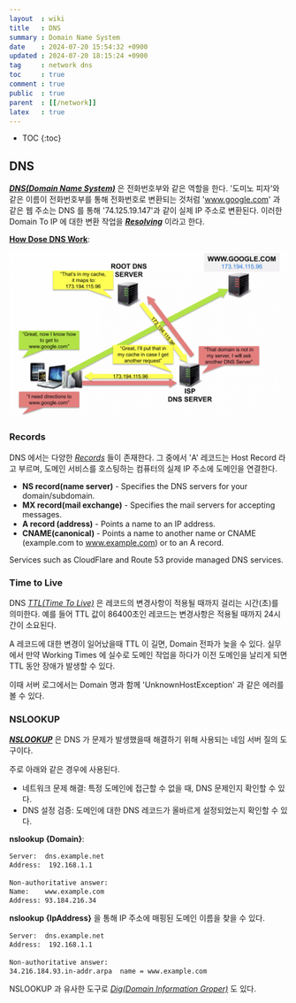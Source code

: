 ```yaml
---
layout  : wiki
title   : DNS
summary : Domain Name System
date    : 2024-07-20 15:54:32 +0900
updated : 2024-07-20 18:15:24 +0900
tag     : network dns
toc     : true
comment : true
public  : true
parent  : [[/network]]
latex   : true
---
```

* TOC
{:toc}

## DNS

___[DNS(Domain Name System)](https://wiki.kldp.org/KoreanDoc//html/PoweredByDNS-KLDP/PoweredByDNS.html)___ 은 전화번호부와 같은 역할을 한다. '도미노 피자'와 같은 이름이 전화번호부를 통해 전화번호로 변환되는 것처럼 'www.google.com' 과 같은 웹 주소는 DNS 를 통해 '74.125.19.147'과 같이 실제 IP 주소로 변환된다.
이러한 Domain To IP 에 대한 변환 작업을 ___[Resolving](https://wiki.kldp.org/KoreanDoc//html/PoweredByDNS-KLDP/PoweredByDNS.html#FIG-RESOLVING)___ 이라고 한다.

__[How Dose DNS Work](https://www.slideshare.net/slideshow/dns-security-presentation-issa/40894222#4)__:

![](/resource/wiki/network-dns/dns-work.png)

### Records

DNS 에서는 다양한 _[Records](https://support.google.com/a/answer/48090?hl=ko)_ 들이 존재한다. 그 중에서 'A' 레코드는 Host Record 라고 부르며, 도메인 서비스를 호스팅하는 컴퓨터의 실제 IP 주소에 도메인을 연결한다.

- __NS record(name server)__ - Specifies the DNS servers for your domain/subdomain.
- __MX record(mail exchange)__ - Specifies the mail servers for accepting messages.
- __A record (address)__ - Points a name to an IP address.
- __CNAME(canonical)__ - Points a name to another name or CNAME (example.com to www.example.com) or to an A record.

Services such as CloudFlare and Route 53 provide managed DNS services.

### Time to Live

DNS _[TTL(Time To Live)](https://www.cloudflare.com/ko-kr/learning/cdn/glossary/time-to-live-ttl/)_ 은 레코드의 변경사항이 적용될 때까지 걸리는 시간(초)를 의미한다. 예를 들어 TTL 값이 86400초인 레코드는 변경사항은 적용될 때까지 24시간이 소요된다.

A 레코드에 대한 변경이 일어났을때 TTL 이 길면, Domain 전파가 늦을 수 있다. 
실무에서 만약 Working Times 에 실수로 도메인 작업을 하다가 이전 도메인을 날리게 되면 TTL 동안 장애가 발생할 수 있다.

이때 서버 로그에서는 Domain 명과 함께 'UnknownHostException' 과 같은 에러를 볼 수 있다.

### NSLOOKUP

___[NSLOOKUP](https://wiki.kldp.org/KoreanDoc//html/PoweredByDNS-KLDP/PoweredByDNS.html#NSLOOKUP)___ 은 DNS 가 문제가 발생했을때 해결하기 위해 사용되는 네임 서버 질의 도구이다. 

주로 아래와 같은 경우에 사용된다.

- 네트워크 문제 해결: 특정 도메인에 접근할 수 없을 때, DNS 문제인지 확인할 수 있다.
- DNS 설정 검증: 도메인에 대한 DNS 레코드가 올바르게 설정되었는지 확인할 수 있다.

__nslookup {Domain}__:

```
Server:  dns.example.net
Address:  192.168.1.1

Non-authoritative answer:
Name:    www.example.com
Address: 93.184.216.34
```

__nslookup {IpAddress}__ 을 통해 IP 주소에 매핑된 도메인 이름을 찾을 수 있다.

```
Server:  dns.example.net
Address:  192.168.1.1

Non-authoritative answer:
34.216.184.93.in-addr.arpa  name = www.example.com
```

NSLOOKUP 과 유사한 도구로 _[Dig(Domain Information Groper)](https://wiki.kldp.org/KoreanDoc//html/PoweredByDNS-KLDP/PoweredByDNS.html#DIG)_ 도 있다.